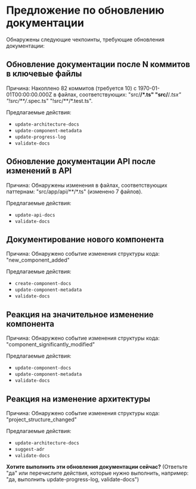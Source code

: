 # Предложение по обновлению документации

Обнаружены следующие чекпоинты, требующие обновления документации:

## Обновление документации после N коммитов в ключевые файлы
Причина: Накоплено 82 коммитов (требуется 10) с 1970-01-01T00:00:00.000Z в файлах, соответствующих: "src/**/*.ts" "src/**/*.tsx" "!src/**/*.spec.ts" "!src/**/*.test.ts".

Предлагаемые действия:
- `update-architecture-docs`
- `update-component-metadata`
- `update-progress-log`
- `validate-docs`

## Обновление документации API после изменений в API
Причина: Обнаружены изменения в файлах, соответствующих паттернам: "src/app/api/**/*.ts" (изменено 7 файлов).

Предлагаемые действия:
- `update-api-docs`
- `validate-docs`

## Документирование нового компонента
Причина: Обнаружено событие изменения структуры кода: "new_component_added"

Предлагаемые действия:
- `create-component-docs`
- `update-component-metadata`
- `validate-docs`

## Реакция на значительное изменение компонента
Причина: Обнаружено событие изменения структуры кода: "component_significantly_modified"

Предлагаемые действия:
- `update-component-docs`
- `update-component-metadata`
- `validate-docs`

## Реакция на изменение архитектуры
Причина: Обнаружено событие изменения структуры кода: "project_structure_changed"

Предлагаемые действия:
- `update-architecture-docs`
- `suggest-adr`
- `validate-docs`

**Хотите выполнить эти обновления документации сейчас?**
(Ответьте "да" или перечислите действия, которые нужно выполнить, например: "да, выполнить update-progress-log, validate-docs")
